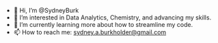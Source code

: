 - 👋 Hi, I’m @SydneyBurk
- 👀 I’m interested in Data Analytics, Chemistry, and advancing my skills.
- 🌱 I’m currently learning more about how to streamline my code.
- 📫 How to reach me: sydney.a.burkholder@gmail.com

<!---
SydneyBurk/SydneyBurk is a ✨ special ✨ repository because its `README.md` (this file) appears on your GitHub profile.
You can click the Preview link to take a look at your changes.
--->
